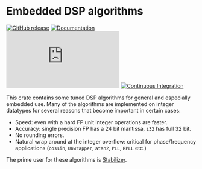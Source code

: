 # Embedded DSP algorithms

[![GitHub release](https://img.shields.io/github/v/release/quartiq/idsp?include_prereleases)](https://github.com/quartiq/idsp/releases)
[![Documentation](https://img.shields.io/badge/docs-online-success)](https://docs.rs/idsp)
[![QUARTIQ Matrix Chat](https://img.shields.io/matrix/quartiq:matrix.org)](https://matrix.to/#/#quartiq:matrix.org)
[![Continuous Integration](https://github.com/quartiq/idsp/actions/workflows/ci.yml/badge.svg)](https://github.com/quartiq/idsp/actions/workflows/ci.yml)

This crate contains some tuned DSP algorithms for general and especially embedded use.
Many of the algorithms are implemented on integer datatypes for several reasons that become important in certain cases:

* Speed: even with a hard FP unit integer operations are faster.
* Accuracy: single precision FP has a 24 bit mantissa, `i32` has full 32 bit.
* No rounding errors.
* Natural wrap around at the integer overflow: critical for phase/frequency applications (`cossin`, `Unwrapper`, `atan2`, `PLL`, `RPLL` etc.)

The prime user for these algorithms is [Stabilizer](https://github.com/quartiq/stabilizer).